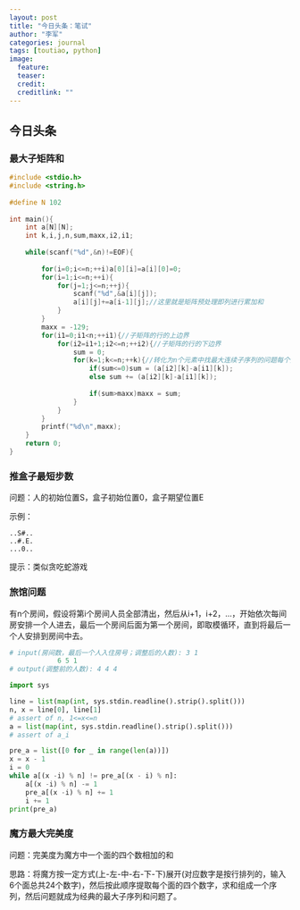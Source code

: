 ```yaml
---
layout: post
title: "今日头条：笔试"
author: "李军"
categories: journal
tags: [toutiao, python]
image:
  feature:
  teaser:
  credit: 
  creditlink: ""
---
```


## 今日头条

### 最大子矩阵和

```c
#include <stdio.h>  
#include <string.h>  
  
#define N 102  
  
int main(){  
    int a[N][N];  
    int k,i,j,n,sum,maxx,i2,i1;  
  
    while(scanf("%d",&n)!=EOF){  
  
        for(i=0;i<=n;++i)a[0][i]=a[i][0]=0;  
        for(i=1;i<=n;++i){  
            for(j=1;j<=n;++j){  
                scanf("%d",&a[i][j]);  
                a[i][j]+=a[i-1][j];//这里就是矩阵预处理即列进行累加和  
            }  
        }  
        maxx = -129;  
        for(i1=0;i1<n;++i1){//子矩阵的行的上边界  
            for(i2=i1+1;i2<=n;++i2){//子矩阵的行的下边界  
                sum = 0;  
                for(k=1;k<=n;++k){//转化为n个元素中找最大连续子序列的问题每个元素即为a[i2][k]-a[i1][k]  
                    if(sum<=0)sum = (a[i2][k]-a[i1][k]);  
                    else sum += (a[i2][k]-a[i1][k]);  
  
                    if(sum>maxx)maxx = sum;  
                }  
            }  
        }  
        printf("%d\n",maxx);  
    }  
    return 0;  
}      
```

### 推盒子最短步数
问题：人的初始位置S，盒子初始位置0，盒子期望位置E

示例：

	..S#..
	..#.E.
	...0..

提示：类似贪吃蛇游戏

### 旅馆问题

有n个房间，假设将第i个房间人员全部清出，然后从i+1，i+2，...，开始依次每间房安排一个人进去，最后一个房间后面为第一个房间，即取模循环，直到将最后一个人安排到房间中去。

```python
# input(房间数，最后一个人入住房号；调整后的人数): 3 1
			6 5 1
# output(调整前的人数): 4 4 4

import sys

line = list(map(int, sys.stdin.readline().strip().split()))
n, x = line[0], line[1]
# assert of n, 1<=x<=n
a = list(map(int, sys.stdin.readline().strip().split()))
# assert of a_i

pre_a = list([0 for _ in range(len(a))])
x = x - 1
i = 0
while a[(x -i) % n] != pre_a[(x - i) % n]:
    a[(x -i) % n] -= 1
    pre_a[(x -i) % n] += 1
    i += 1	
print(pre_a)
```

### 魔方最大完美度
问题：完美度为魔方中一个面的四个数相加的和

思路：将魔方按一定方式(上-左-中-右-下-下)展开(对应数字是按行排列的，输入6个面总共24个数字)，然后按此顺序提取每个面的四个数字，求和组成一个序列，然后问题就成为经典的最大子序列和问题了。